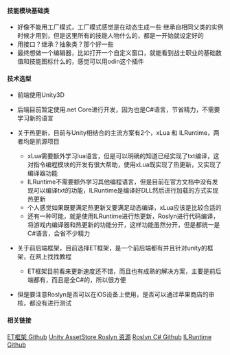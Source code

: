 #### 技能模块基础类
- 好像不能用工厂模式，工厂模式感觉是在动态生成一些 继承自相同父类的实例 时候才用到，但是这里所有的技能人物什么的，都是一开始就设定好的
- 用接口？继承？抽象类？那个好一些
- 最终想做一个编辑器，比如打开一个自定义窗口，就能看到战士职业的基础数值和技能图标什么的，感觉可以用odin这个插件

#### 技术选型
- 前端使用Unity3D
- 后端目前暂定使用.net Core进行开发，因为也是C#语言，节省精力，不需要学习新的语言
- 关于热更新，目前与Unity相结合的主流方案有2个，xLua 和 ILRuntime，两者均是凯源项目
    - xLua需要额外学习lua语言，但是可以明确的知道已经实现了txt编译，这对指令编程模块的开发有很大帮助，使用xLua既实现了热更新，又实现了编译器功能
    - ILRuntime不需要额外学习其他编程语言，但是目前在官方文档中没有发现可以编译txt的功能，ILRuntime是编译好DLL然后进行加载的方式实现热更新
    - 个人感觉如果既要满足热更新又要满足动态编译，xLua应该是比较合适的
    - 还有一种可能，就是使用ILRuntime进行热更新，Roslyn进行代码编译，将游戏内编译器和热更新的功能分开，这样功能虽然分开，但是都统一是C#语言，会省不少精力
- 关于前后端框架，目前选择ET框架，是一个前后端都有并且针对unity的框架，在网上找找教程
    - ET框架目前看来更新速度还不错，而且也有成熟的解决方案，主要是前后端都有，而且是全C#的，所以很方便

- 但是要注意Roslyn是否可以在iOS设备上使用，是否可以通过苹果商店的审核，都没有进行测试

#### 相关链接
[ET框架 Github](https://github.com/egametang/ET)
[Unity AssetStore Roslyn 资源](https://assetstore.unity.com/packages/tools/integration/roslyn-c-runtime-compiler-142753)
[Roslyn C# Github](https://github.com/dotnet/roslyn)
[ILRuntime Github](https://github.com/Ourpalm/ILRuntime)